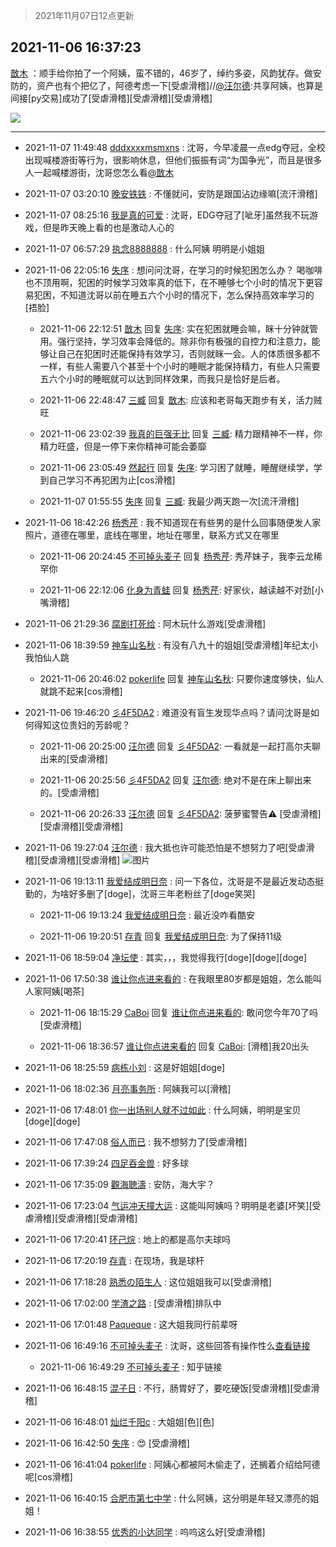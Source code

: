 > 2021年11月07日12点更新
<link rel="stylesheet" href="https://cdn.jsdelivr.net/gh/taotie6/sampleJSON@main/css/photo_show.css">
<meta name="referrer" content="no-referrer" />


 ## 2021-11-06 16:37:23 

 [㪚木](https://www.coolapk.com/feed/31266241?shareKey=OTIzYWQ1MDU4ZTMwNjE4NjQzZjY~) ：顺手给你拍了一个阿姨，蛮不错的，46岁了，绰约多姿，风韵犹存。做安防的，资产也有个把亿了，阿德考虑一下[受虐滑稽]//<a class="feed-link-uname" href="/u/汪尔德">@汪尔德</a>:共享阿姨，也算是间接[py交易]成功了[受虐滑稽][受虐滑稽][受虐滑稽] 

<div class="album">
<img class="img-item" src="https://image.coolapk.com/feed/2021/1106/16/1081091_385d7d78_7842_6123@3325x2494.jpeg" />
</div>

 ------- 

- 2021-11-07 11:49:48 [dddxxxxmsmxns](uid=4124347) : 沈哥，今早凌晨一点edg夺冠，全校出现喊楼游街等行为，很影响休息，但他们振振有词“为国争光”，而且是很多人一起喊楼游街，沈哥您怎么看<a class="feed-link-uname" href="/u/㪚木">@㪚木</a> 

- 2021-11-07 03:20:10 [晚安铁铁](uid=2870621) : 不懂就问，安防是跟国沾边缘嘛[流汗滑稽] 

- 2021-11-07 08:25:16 [我是真的可爱](uid=731138) : 沈哥，EDG夺冠了[呲牙]虽然我不玩游戏，但是昨天晚上看的也是激动人心的 

- 2021-11-07 06:57:29 [执念8888888](uid=3461623) : 什么阿姨  明明是小姐姐 

- 2021-11-06 22:05:16 [失序](uid=1009107) : 想问问沈哥，在学习的时候犯困怎么办？
喝咖啡也不顶用啊，犯困的时候学习效率真的低下，在不睡够七个小时的情况下更容易犯困，不知道沈哥以前在睡五六个小时的情况下，怎么保持高效率学习的[捂脸] 

    - 2021-11-06 22:12:51 [㪚木](uid=1081091) 回复 [失序](uid=1009107): 实在犯困就睡会嘛，眯十分钟就管用。强行坚持，学习效率会降低的。除非你有极强的自控力和注意力，能够让自己在犯困时还能保持有效学习，否则就眯一会。人的体质很多都不一样，有些人需要八个甚至十个小时的睡眠才能保持精力，有些人只需要五六个小时的睡眠就可以达到同样效果，而我只是恰好是后者。 

    - 2021-11-06 22:48:47 [三臧](uid=1176937) 回复 [㪚木](uid=1081091): 应该和老哥每天跑步有关，活力贼旺 

    - 2021-11-06 23:02:39 [我真的巨强无比](uid=3319259) 回复 [三臧](uid=1176937): 精力跟精神不一样，你精力旺盛，但是一停下来你精神可能会萎靡 

    - 2021-11-06 23:05:49 [然起行](uid=2111263) 回复 [失序](uid=1009107): 学习困了就睡，睡醒继续学，学到自己学习不再犯困为止[cos滑稽] 

    - 2021-11-07 01:55:55 [失序](uid=1009107) 回复 [三臧](uid=1176937): 我最少两天跑一次[流汗滑稽] 

- 2021-11-06 18:42:26 [杨秀芹](uid=1849145) : 我不知道现在有些男的是什么回事随便发人家照片，道德在哪里，底线在哪里，地址在哪里，联系方式又在哪里 

    - 2021-11-06 20:24:45 [不可掉头麦子](uid=883791) 回复 [杨秀芹](uid=1849145): 秀芹妹子，我李云龙稀罕你 

    - 2021-11-06 22:12:06 [化身为青蛙](uid=1209189) 回复 [杨秀芹](uid=1849145): 好家伙，越读越不对劲[小嘴滑稽] 

- 2021-11-06 21:29:36 [腐剧打死给](uid=1391153) : 阿木玩什么游戏[受虐滑稽] 

- 2021-11-06 18:39:59 [神车山名秋](uid=1030948) : 有没有八九十的姐姐[受虐滑稽]年纪太小 我怕仙人跳 

    - 2021-11-06 20:46:02 [pokerlife](uid=575409) 回复 [神车山名秋](uid=1030948): 只要你速度够快，仙人就跳不起来[cos滑稽] 

- 2021-11-06 19:46:20 [彡4F5DA2](uid=983185) : 难道没有盲生发现华点吗？请问沈哥是如何得知这位贵妇的芳龄呢？ 

    - 2021-11-06 20:25:00 [汪尔德](uid=1595236) 回复 [彡4F5DA2](uid=983185): 一看就是一起打高尔夫聊出来的[受虐滑稽] 

    - 2021-11-06 20:25:56 [彡4F5DA2](uid=983185) 回复 [汪尔德](uid=1595236): 绝对不是在床上聊出来的。[受虐滑稽] 

    - 2021-11-06 20:26:33 [汪尔德](uid=1595236) 回复 [彡4F5DA2](uid=983185): 菠萝蜜警告⚠️ [受虐滑稽][受虐滑稽][受虐滑稽] 

- 2021-11-06 19:27:04 [汪尔德](uid=1595236) : 我大抵也许可能恐怕是不想努力了吧[受虐滑稽][受虐滑稽][受虐滑稽] ![图片](https://image.coolapk.com/feed/2021/0502/16/2165864_b92bec5d_4788_7051@317x180.gif)

- 2021-11-06 19:13:11 [我爱结成明日奈](uid=1772977) : 问一下各位，沈哥是不是最近发动态挺勤的，为啥好多删了[doge]，沈哥三年老粉丝了[doge笑哭] 

    - 2021-11-06 19:13:24 [我爱结成明日奈](uid=1772977) : 最近没咋看酷安 

    - 2021-11-06 19:20:51 [存青](uid=1006954) 回复 [我爱结成明日奈](uid=1772977): 为了保持11级 

- 2021-11-06 18:59:04 [净坛使](uid=1518317) : 其实，，，我觉得我行[doge][doge][doge] 

- 2021-11-06 17:50:38 [谁让你点进来看的](uid=1348471) : 在我眼里80岁都是姐姐，怎么能叫人家阿姨[喝茶] 

    - 2021-11-06 18:15:29 [CaBoi](uid=3746166) 回复 [谁让你点进来看的](uid=1348471): 敢问您今年70了吗[受虐滑稽] 

    - 2021-11-06 18:36:57 [谁让你点进来看的](uid=1348471) 回复 [CaBoi](uid=3746166): [滑稽]我20出头 

- 2021-11-06 18:25:59 [病栋小刘](uid=1558516) : 这是好姐姐[doge] 

- 2021-11-06 18:02:36 [月亮事务所](uid=1924984) : 阿姨我可以[滑稽] 

- 2021-11-06 17:48:01 [你一出场别人就不过如此](uid=2538561) : 什么阿姨，明明是宝贝[doge][doge] 

- 2021-11-06 17:47:08 [俗人而已](uid=3340713) : 我不想努力了[受虐滑稽] 

- 2021-11-06 17:39:24 [四足吞金兽](uid=2416312) : 好多球 

- 2021-11-06 17:35:09 [觀海聴濤](uid=1471947) : 安防，海大宇？ 

- 2021-11-06 17:23:04 [气运冲天撞大运](uid=3158661) : 这能叫阿姨吗？明明是老婆[坏笑][受虐滑稽][受虐滑稽][受虐滑稽] 

- 2021-11-06 17:20:41 [环己烷](uid=181632) : 地上的都是高尔夫球吗 

- 2021-11-06 17:20:19 [存青](uid=1006954) : 在现场，我是球杆 

- 2021-11-06 17:18:28 [熟悉の陌生人](uid=1933728) : 这位姐姐我可以[受虐滑稽] 

- 2021-11-06 17:02:00 [学渣之路](uid=935369) : [受虐滑稽]排队中 

- 2021-11-06 17:01:48 [Paqueque](uid=685582) : 这大姐我同行前辈呀 

- 2021-11-06 16:49:16 [不可掉头麦子](uid=883791) : 沈哥，这些回答有操作性么<a class="feed-link-url" href="https://www.zhihu.com/question/62083317" title="https://www.zhihu.com/question/62083317" target="_blank" rel="nofollow">查看链接</a> 

    - 2021-11-06 16:49:29 [不可掉头麦子](uid=883791) : 知乎链接 

- 2021-11-06 16:48:15 [混子日](uid=1878276) : 不行，肠胃好了，要吃硬饭[受虐滑稽][受虐滑稽] 

- 2021-11-06 16:48:01 [灿烂千阳c](uid=1577985) : 大姐姐[色][色] 

- 2021-11-06 16:42:50 [失序](uid=1009107) : 😍
[受虐滑稽] 

- 2021-11-06 16:41:04 [pokerlife](uid=575409) : 阿姨心都被阿木偷走了，还搁着介绍给阿德呢[cos滑稽] 

- 2021-11-06 16:40:15 [合肥市第七中学](uid=3597151) : 什么阿姨，这分明是年轻又漂亮的姐姐！ 

- 2021-11-06 16:38:55 [优秀的小达同学](uid=3114536) : 呜呜这么好[受虐滑稽] 

